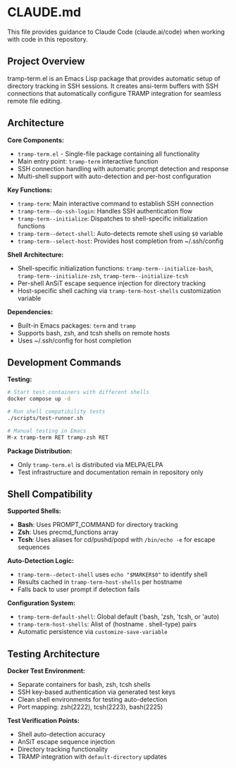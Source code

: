 # CLAUDE.md

This file provides guidance to Claude Code (claude.ai/code) when working with code in this repository.

## Project Overview

tramp-term.el is an Emacs Lisp package that provides automatic setup of directory tracking in SSH sessions. It creates ansi-term buffers with SSH connections that automatically configure TRAMP integration for seamless remote file editing.

## Architecture

**Core Components:**
- `tramp-term.el` - Single-file package containing all functionality
- Main entry point: `tramp-term` interactive function
- SSH connection handling with automatic prompt detection and response
- Multi-shell support with auto-detection and per-host configuration

**Key Functions:**
- `tramp-term`: Main interactive command to establish SSH connection
- `tramp-term--do-ssh-login`: Handles SSH authentication flow
- `tramp-term--initialize`: Dispatches to shell-specific initialization functions
- `tramp-term--detect-shell`: Auto-detects remote shell using `$0` variable
- `tramp-term--select-host`: Provides host completion from ~/.ssh/config

**Shell Architecture:**
- Shell-specific initialization functions: `tramp-term--initialize-bash`, `tramp-term--initialize-zsh`, `tramp-term--initialize-tcsh`
- Per-shell AnSiT escape sequence injection for directory tracking
- Host-specific shell caching via `tramp-term-host-shells` customization variable

**Dependencies:**
- Built-in Emacs packages: `term` and `tramp`
- Supports bash, zsh, and tcsh shells on remote hosts
- Uses ~/.ssh/config for host completion

## Development Commands

**Testing:**
```bash
# Start test containers with different shells
docker compose up -d

# Run shell compatibility tests
./scripts/test-runner.sh

# Manual testing in Emacs
M-x tramp-term RET tramp-zsh RET
```

**Package Distribution:**
- Only `tramp-term.el` is distributed via MELPA/ELPA
- Test infrastructure and documentation remain in repository only

## Shell Compatibility

**Supported Shells:**
- **Bash**: Uses PROMPT_COMMAND for directory tracking
- **Zsh**: Uses precmd_functions array
- **Tcsh**: Uses aliases for cd/pushd/popd with `/bin/echo -e` for escape sequences

**Auto-Detection Logic:**
- `tramp-term--detect-shell` uses `echo "$MARKER$0"` to identify shell
- Results cached in `tramp-term-host-shells` per hostname
- Falls back to user prompt if detection fails

**Configuration System:**
- `tramp-term-default-shell`: Global default ('bash, 'zsh, 'tcsh, or 'auto)
- `tramp-term-host-shells`: Alist of (hostname . shell-type) pairs
- Automatic persistence via `customize-save-variable`

## Testing Architecture

**Docker Test Environment:**
- Separate containers for bash, zsh, tcsh shells
- SSH key-based authentication via generated test keys
- Clean shell environments for testing auto-detection
- Port mapping: zsh(2222), tcsh(2223), bash(2225)

**Test Verification Points:**
- Shell auto-detection accuracy
- AnSiT escape sequence injection
- Directory tracking functionality
- TRAMP integration with `default-directory` updates